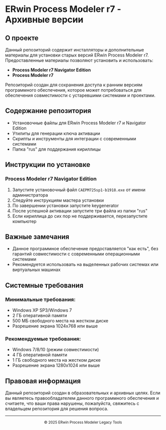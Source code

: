 # ERwin Process Modeler r7 - Архивные версии

## О проекте

Данный репозиторий содержит инсталляторы и дополнительные материалы для установки старых версий ERwin Process Modeler r7. Предоставленные материалы позволяют установить и использовать:

- **Process Modeler r7 Navigator Edition**
- **Process Modeler r7**

Репозиторий создан для сохранения доступа к ранним версиям программного обеспечения, которое может потребоваться для обеспечения совместимости с устаревшими системами и проектами.

## Содержание репозитория

- Установочные файлы для ERwin Process Modeler r7 и Navigator Edition
- Утилиты для генерации ключа активации
- Скрипты и инструменты для интеграции с современными системами
- Папка "rus" для поддержания кириллицы

## Инструкции по установке

### Process Modeler r7 Navigator Edition

1. Запустите установочный файл `CAEPM725sp1-b1918.exe` от имени администратора
2. Следуйте инструкциям мастера установки
3. По завершении установки запустите keygenerator
4. После успешной активации запустите три файла из папки "rus"
5. Если кириллица до сих пор не поддерживается, перезапустите компьютер

## Важные замечания

- Данное программное обеспечение предоставляется "как есть", без гарантий совместимости с современными операционными системами
- Рекомендуется использовать на выделенных рабочих системах или виртуальных машинах

## Системные требования

### Минимальные требования:
- Windows XP SP3/Windows 7
- 2 ГБ оперативной памяти
- 500 МБ свободного места на жестком диске
- Разрешение экрана 1024x768 или выше

### Рекомендуемые требования:
- Windows 7/8/10 (режим совместимости)
- 4 ГБ оперативной памяти
- 1 ГБ свободного места на жестком диске
- Разрешение экрана 1280x1024 или выше

## Правовая информация

Данный репозиторий создан в образовательных и архивных целях. Если вы являетесь правообладателем данного программного обеспечения и считаете, что ваши права нарушены, пожалуйста, свяжитесь с владельцем репозитория для решения вопроса.

---

<p align="center">
  <sub>© 2025 ERwin Process Modeler Legacy Tools</sub>
</p>
